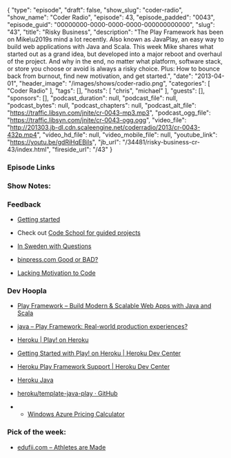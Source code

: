 {
  "type": "episode",
  "draft": false,
  "show_slug": "coder-radio",
  "show_name": "Coder Radio",
  "episode": 43,
  "episode_padded": "0043",
  "episode_guid": "00000000-0000-0000-0000-000000000000",
  "slug": "43",
  "title": "Risky Business",
  "description": "The Play Framework has been on Mike\u2019s mind a lot recently. Also known as JavaPlay, an easy way to build web applications with Java and Scala. This week Mike shares what started out as a grand idea, but developed into a major reboot and overhaul of the project. And why in the end, no matter what platform, software stack, or store you choose or avoid is always a risky choice. Plus: How to bounce back from burnout, find new motivation, and get started.",
  "date": "2013-04-01",
  "header_image": "/images/shows/coder-radio.png",
  "categories": [
    "Coder Radio"
  ],
  "tags": [],
  "hosts": [
    "chris",
    "michael"
  ],
  "guests": [],
  "sponsors": [],
  "podcast_duration": null,
  "podcast_file": null,
  "podcast_bytes": null,
  "podcast_chapters": null,
  "podcast_alt_file": "https://traffic.libsyn.com/jnite/cr-0043-mp3.mp3",
  "podcast_ogg_file": "https://traffic.libsyn.com/jnite/cr-0043-ogg.ogg",
  "video_file": "http://201303.jb-dl.cdn.scaleengine.net/coderradio/2013/cr-0043-432p.mp4",
  "video_hd_file": null,
  "video_mobile_file": null,
  "youtube_link": "https://youtu.be/gdRiHqEBils",
  "jb_url": "/34481/risky-business-cr-43/index.html",
  "fireside_url": "/43"
}


### Episode Links

### Show Notes:

### Feedback

  * [Getting started](http://slexy.org/view/s2T1LhmbD4/index.html)
  * Check out [Code School for guided projects](http://zfer.us/iln1s/index.html)

  * [In Sweden with Questions](http://slexy.org/view/s2068qi4GF/index.html)

  * [binpress.com Good or BAD?](http://slexy.org/view/s2KV46IYB7/index.html)

  * [Lacking Motivation to Code](http://slexy.org/view/s20eTbZ1Sm/index.html)

### Dev Hoopla

  * [Play Framework – Build Modern & Scalable Web Apps with Java and Scala](http://www.playframework.com/index.html)
  * [java – Play Framework: Real-world production experiences? ](http://stackoverflow.com/questions/2646681/play-framework-real-world-production-experiences/index.html)

  * [Heroku | Play! on Heroku](https://blog.heroku.com/archives/2011/8/29/play/index.html)

  * [Getting Started with Play! on Heroku | Heroku Dev Center](https://devcenter.heroku.com/articles/play/index.html)
  * [Heroku Play Framework Support | Heroku Dev Center](https://devcenter.heroku.com/articles/play-support/index.html)
  * [Heroku Java](http://java.heroku.com/index.html)
  * [heroku/template-java-play · GitHub](https://github.com/heroku/template-java-play/index.html)
  *   * [Windows Azure Pricing Calculator ](http://www.windowsazure.com/en-us/pricing/calculator/index5a2c.html?scenario=web\\%22)

### Pick of the week:

  * [edufii.com – Athletes are Made](https://edufii.com/index.html)


